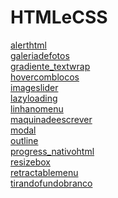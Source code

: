 # HTMLeCSS
<a href='https://gabrielryanft.github.io/htmlecss/alerthtml/index.html' target='_blank' rel='next'>alerthtml</a><br/>
<a href='https://gabrielryanft.github.io/htmlecss/galeriadefotos/index.html' target='_blank' rel='next'>galeriadefotos</a><br/>
<a href='https://gabrielryanft.github.io/htmlecss/gradiente_textwrap/index.html' target='_blank' rel='next'>gradiente_textwrap</a><br/>
<a href='https://gabrielryanft.github.io/htmlecss/hovercomblocos/index.html' target='_blank' rel='next'>hovercomblocos</a><br/>
<a href='https://gabrielryanft.github.io/htmlecss/imageslider/index.html' target='_blank' rel='next'>imageslider</a><br/>
<a href='https://gabrielryanft.github.io/htmlecss/lazyloading/index.html' target='_blank' rel='next'>lazyloading</a><br/>
<a href='https://gabrielryanft.github.io/htmlecss/linhanomenu/index.html' target='_blank' rel='next'>linhanomenu</a><br/>
<a href='https://gabrielryanft.github.io/htmlecss/maquinadeescrever/index.html' target='_blank' rel='next'>maquinadeescrever</a><br/>
<a href='https://gabrielryanft.github.io/htmlecss/modal/index.html' target='_blank' rel='next'>modal</a><br/>
<a href='https://gabrielryanft.github.io/htmlecss/outline/index.html' target='_blank' rel='next'>outline</a><br/>
<a href='https://gabrielryanft.github.io/htmlecss/progress_nativohtml/index.html' target='_blank' rel='next'>progress_nativohtml</a><br/>
<a href='https://gabrielryanft.github.io/htmlecss/resizebox/index.html' target='_blank' rel='next'>resizebox</a><br/>
<a href='https://gabrielryanft.github.io/htmlecss/retractablemenu/index.html' target='_blank' rel='next'>retractablemenu</a><br/>
<a href='https://gabrielryanft.github.io/htmlecss/tirandofundobranco/index.html' target='_blank' rel='next'>tirandofundobranco</a><br/>
